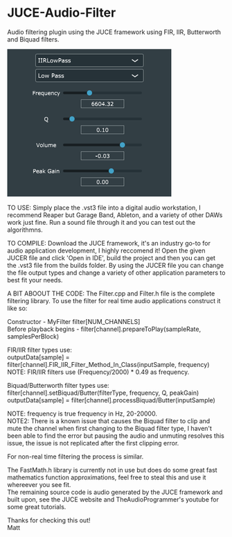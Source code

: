 # JUCE-Audio-Filter
Audio filtering plugin using the JUCE framework using FIR, IIR, Butterworth and Biquad filters.

![Alt text](https://github.com/MattH96/JUCE-Audio-Filter/blob/master/Filter.png?raw=true "Filter GUI")

TO USE:
Simply place the .vst3 file into a digital audio workstation, I recommend Reaper but Garage Band, Ableton, and a variety of other DAWs work just fine.
Run a sound file through it and you can test out the algorithmns. 

TO COMPILE:
Download the JUCE framework, it's an industry go-to for audio application development, I highly reccomend it!
Open the given JUCER file and click 'Open in IDE', build the project and then you can get the .vst3 file from the builds folder. 
By using the JUCER file you can change the file output types and change a variety of other application parameters to best fit your needs.

A BIT ABOOUT THE CODE:
The Filter.cpp and Filter.h file is the complete filtering library. To use the filter for real time audio applications construct it like so:

Constructor - MyFilter filter[NUM_CHANNELS]  
Before playback begins - filter[channel].prepareToPlay(sampleRate, samplesPerBlock)

FIR/IIR filter types use:  
outputData[sample] = filter[channel].FIR_IIR_Filter_Method_In_Class(inputSample, frequency)  
NOTE: FIR/IIR filters use (Frequency/2000) * 0.49 as frequency.

Biquad/Butterworth filter types use:  
filter[channel].setBiquad/Butter(filterType, frequency, Q, peakGain)  
outputData[sample] = filter[channel].processBiquad/Butter(inputSample)

NOTE: frequency is true frequency in Hz, 20-20000.  
NOTE2: There is a known issue that causes the Biquad filter to clip and mute the channel when first changing to the Biquad filter type, I haven't been able to find the error but pausing the audio and unmuting resolves this issue, the issue is not replicated after the first clipping error.
  
For non-real time filtering the process is similar.

The FastMath.h library is currently not in use but does do some great fast mathematics function approximations, feel free to steal this and use it whereever you see fit.  
The remaining source code is audio generated by the JUCE framework and built upon, see the JUCE website and TheAudioProgrammer's youtube for some great tutorials.

Thanks for checking this out!   
Matt
